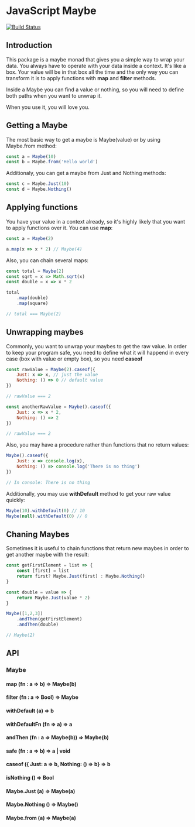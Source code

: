 # JavaScript Maybe
[![Build Status](https://travis-ci.org/nidstang/maybe.svg?branch=master)](https://travis-ci.org/nidstang/maybe)

## Introduction
This package is a maybe monad that gives you a simple way to wrap your data. You always have to operate with your data inside a context. It's like a box. Your value will be in that box all the time and the only way you can transform it is to apply functions with **map** and **filter** methods.

Inside a Maybe you can find a value or nothing, so you will need to define both paths when you want to unwrap it.

When you use it, you will love you.

## Getting a Maybe
The most basic way to get a maybe is Maybe(value) or by using Maybe.from method:

```javascript
const a = Maybe(10)
const b = Maybe.from('Hello world')
```

Additionaly, you can get a maybe from Just and Nothing methods:

```javascript
const c = Maybe.Just(10)
const d = Maybe.Nothing()
```

## Applying functions
You have your value in a context already, so it's highly likely that you want to apply functions over it. You can use **map**:

```javascript
const a = Maybe(2)

a.map(x => x * 2) // Maybe(4)
```

Also, you can chain several maps:

```javascript
const total = Maybe(2)
const sqrt = x => Math.sqrt(x)
const double = x => x * 2

total
	.map(double)
	.map(square)

// total === Maybe(2)
```

## Unwrapping maybes
Commonly, you want to unwrap your maybes to get the raw value. In order to keep your program safe, you need to define what it will happend in every case (box with value or empty box), so you need **caseof**

```javascript
const rawValue = Maybe(2).caseof({
	Just: x => x, // just the value
	Nothing: () => 0 // default value
})

// rawValue === 2

const anotherRawValue = Maybe().caseof({
	Just: x => x * 2,
	Nothing: () => 2
})

// rawValue === 2
```

Also, you may have a procedure rather than functions that no return values:

```javascript
Maybe().caseof({
	Just: x => console.log(x),
	Nothing: () => console.log('There is no thing')
})

// In console: There is no thing

```

Additionally, you may use **withDefault** method to get your raw value quickly:

```javascript
Maybe(10).withDefault(0) // 10
Maybe(null).withDefault(0) // 0
```

## Chaning Maybes
Sometimes it is useful to chain functions that return new maybes in order to get another maybe with the result:

```javascript
const getFirstElement = list => {
	const [first] = list
	return first? Maybe.Just(first) : Maybe.Nothing()
}

const double = value => {
	return Maybe.Just(value * 2)
}

Maybe([1,2,3])
	.andThen(getFirstElement)
	.andThen(double)

// Maybe(2)
```


## API
### Maybe

#### map (fn : a => b) => Maybe(b)

#### filter (fn : a => Bool) => Maybe

#### withDefault (a) => b

#### withDefaultFn (fn => a) => a

#### andThen (fn : a => Maybe(b)) => Maybe(b)

#### safe (fn : a => b) => a | void

#### caseof ({ Just: a => b, Nothing: () => b} => b

#### isNothing () => Bool

#### Maybe.Just (a) => Maybe(a)

#### Maybe.Nothing () => Maybe()

#### Maybe.from (a) => Maybe(a)